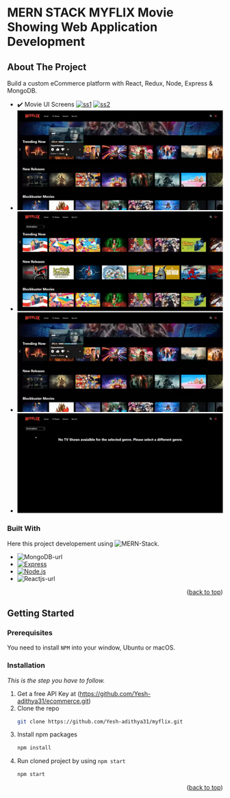 # MERN STACK  MYFLIX Movie Showing Web Application Development

<a name="readme-top"></a>


<!-- ABOUT THE PROJECT -->
## About The Project

Build a custom eCommerce platform with React, Redux, Node, Express & MongoDB.
* ✔️ Movie UI Screens
    [![ss1]][ss1]
    [![ss2]][ss2]
* 
    [![ss3]][ss3]
* 
    [![ss4]][ss4]
* 
    [![ss3]][ss3]
* 
    [![ss6]][ss6]


### Built With

Here this project developement using ![MERN-Stack][MERN-Stack].

* ![MongoDB-url][MongoDB-url]
* [![Express][Express-url]][Express]
* [![Node.js][Nodejs-url]][Node.js]
* ![Reactjs-url][Reactjs-url]


<p align="right">(<a href="#readme-top">back to top</a>)</p>



<!-- GETTING STARTED -->
## Getting Started

### Prerequisites

You need to install `NPM` into your window, Ubuntu or macOS.

### Installation

_This is the step you have to follow._

1. Get a free API Key at (https://github.com/Yesh-adithya31/ecommerce.git)
2. Clone the repo
   ```sh
   git clone https://github.com/Yesh-adithya31/myflix.git
   ```
3. Install npm packages
   ```sh
   npm install
   ```
4. Run cloned project by using `npm start`
   ```sh
   npm start
   ```
<p align="right">(<a href="#readme-top">back to top</a>)</p>






<!-- MARKDOWN LINKS & IMAGES -->
[linkedin-url]: https://www.linkedin.com/in/yesh-adithya-30bb601a5
[product-screenshot]: public/zoom-img.PNG
[Node.js]: https://nodejs.org/en
[Express]: https://expressjs.com/en/starter/installing.html

[ss1]: public/1.png
[ss2]: public/2.png
[ss3]: public/3.png
[ss4]: public/4.png
[ss5]: public/5.png
[ss6]: public/6.png

[MERN-Stack]: https://img.shields.io/badge/MERN%20Stack-000000?style=for-the-badge&logo=MongoDB&logoColor=white&logo=express&logoColor=white&logo=react&logoColor=white&logo=node.js&logoColor=white
[MongoDB-url]: https://img.shields.io/badge/MongoDB-47A248?style=for-the-badge&logo=mongodb&logoColor=white
[Express-url]: https://img.shields.io/badge/Express.js-000000?style=for-the-badge&logo=express&logoColor=white
[Reactjs-url]: https://img.shields.io/badge/React-61DAFB?style=for-the-badge&logo=react&logoColor=white
[Nodejs-url]: https://img.shields.io/badge/Node.js-339933?style=for-the-badge&logo=node.js&logoColor=white
